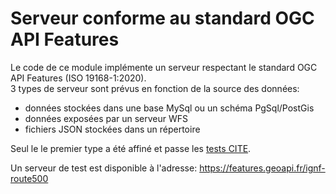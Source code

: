 # Serveur conforme au standard OGC API Features

Le code de ce module implémente un serveur respectant le standard OGC API Features (ISO 19168-1:2020).  
3 types de serveur sont prévus en fonction de la source des données:

  - données stockées dans une base MySql ou un schéma PgSql/PostGis
  - données exposées par un serveur WFS
  - fichiers JSON stockées dans un répertoire
  
Seul le le premier type a été affiné et passe
les [tests CITE](https://cite.opengeospatial.org/teamengine/about/ogcapi-features-1.0/1.0/site/).

Un serveur de test est disponible à l'adresse:
https://features.geoapi.fr/ignf-route500